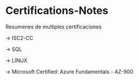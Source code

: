 # Certifications-Notes
Resumenes de multiples certificaciones

-> ISC2-CC

-> SQL

-> LINUX

-> Microsoft Certified: Azure Fundamentals  -  AZ-900 
